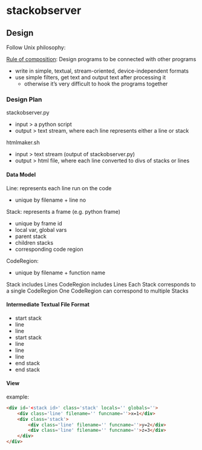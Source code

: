 # stackobserver

## Design
Follow Unix philosophy:

[Rule of composition](http://www.catb.org/esr/writings/taoup/html/ch01s06.html#id2877684): Design programs to be connected with other programs 
- write in simple, textual, stream-oriented, device-independent formats
- use simple filters, get text and output text after processing it
  - otherwise it’s very difficult to hook the programs together

### Design Plan

stackobserver.py
- input > a python script
- output > text stream, where each line represents either a line or stack

htmlmaker.sh
- input > text stream (output of stackobserver.py)
- output > html file, where each line converted to divs of stacks or lines


#### Data Model
Line: represents each line run on the code
- unique by filename + line no
  
Stack: represents a frame (e.g. python frame)
- unique by frame id
- local var, global vars
- parent stack
- children stacks
- corresponding code region

CodeRegion: 
- unique by filename + function name

Stack includes Lines
CodeRegion includes Lines
Each Stack corresponds to a single CodeRegion
One CodeRegion can correspond to multiple Stacks


#### Intermediate Textual File Format
- start stack
- line
- line
- start stack
- line
- line
- line
- end stack
- end stack


#### View
example:
```html
<div id='<stack id>' class='stack' locals='' globals=''>
    <div class='line' filename='' funcname=''>x=1</div>
    <div class='stack'>
        <div class='line' filename='' funcname=''>y=2</div>
        <div class='line' filename='' funcname=''>z=3</div>
    </div>
</div>
```
